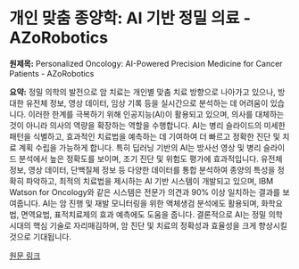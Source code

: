 # 개인 맞춤 종양학: AI 기반 정밀 의료 - AZoRobotics

**원제목:** Personalized Oncology: AI-Powered Precision Medicine for Cancer Patients - AZoRobotics

**요약:** 정밀 의학의 발전으로 암 치료는 개인별 맞춤 치료 방향으로 나아가고 있으나, 방대한 유전체 정보, 영상 데이터, 임상 기록 등을 실시간으로 분석하는 데 어려움이 있습니다. 이러한 한계를 극복하기 위해 인공지능(AI)이 활용되고 있으며, 의사를 대체하는 것이 아니라 의사의 역량을 확장하는 역할을 수행합니다. AI는 병리 슬라이드의 미세한 패턴을 식별하고, 효과적인 치료법을 예측하는 데 기여하여 더 빠르고 정확한 진단 및 치료 계획 수립을 가능하게 합니다.  특히 딥러닝 기반의 AI는 방사선 영상 및 병리 슬라이드 분석에서 높은 정확도를 보이며, 조기 진단 및 위험도 평가에 효과적입니다.  유전체 정보, 영상 데이터, 단백질체 정보 등 다양한 데이터를 통합 분석하여 종양의 특성을 정확히 파악하고,  최적의 치료법을 제시하는 AI 기반 시스템이 개발되고 있으며,  IBM Watson for Oncology와 같은 시스템은 전문가 의견과 90% 이상 일치하는 결과를 보여줍니다.  AI는 암 진행 및 재발 모니터링을 위한 액체생검 분석에도 활용되며,  화학요법, 면역요법, 표적치료제의 효과 예측에도 도움을 줍니다.  결론적으로 AI는 정밀 의학 시대의 핵심 기술로 자리매김하며,  암 진단 및 치료의 정확성과 효율성을 크게 향상시킬 것으로 기대됩니다.

[원문 링크](https://www.azorobotics.com/Article.aspx?ArticleID=767)

